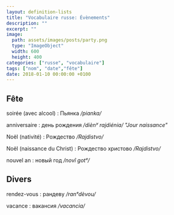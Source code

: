 ```yaml
---
layout: definition-lists
title: "Vocabulaire russe: Évènements"
description: ""
excerpt: ""
image:
  path: assets/images/posts/party.png
  type: "ImageObject"
  width: 600
  height: 400
categories: ["russe", "vocabulaire"]
tags: ["nom", "date","fête"]
date: 2018-01-10 00:00:00 +0100
---
```


## Fête

soirée (avec alcool)
: Пьянка
*/pianka/*

anniversaire
: день рождения
*/diènʸ rajdiénia/ "Jour naissance"*

Noël (nativité)
: Рождество
*/Rajdistvo/*

Noël (naissance du Christ)
: Рождество христово
*/Rajdistvo/*

nouvel an
: новый год
*/novî gotᵉ/*


## Divers

rendez-vous
: рандеву
*/ranᵉdèvou/*

vacance
: вакансия
*/vacancia/*
